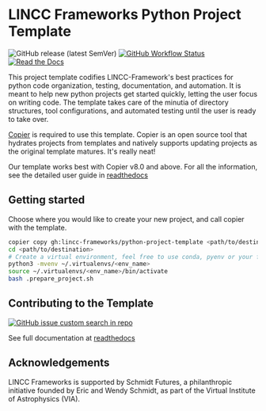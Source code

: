 # LINCC Frameworks Python Project Template
![GitHub release (latest SemVer)](https://img.shields.io/github/v/release/lincc-frameworks/python-project-template)
[![GitHub Workflow Status](https://img.shields.io/github/actions/workflow/status/lincc-frameworks/python-project-template/ci.yml)](https://github.com/lincc-frameworks/python-project-template/ci.yml)
[![Read the Docs](https://img.shields.io/readthedocs/lincc-ppt)](https://lincc-ppt.readthedocs.io/)

This project template codifies LINCC-Framework's best practices for python code organization, testing, documentation, and automation. It is meant to help new python projects get started quickly, letting the user focus on writing code. The template takes care of the minutia of directory structures, tool configurations, and automated testing until the user is ready to take over.

[Copier](https://copier.readthedocs.io/en/latest/) is required to use this template. Copier is an open source tool that hydrates projects from templates and natively supports updating projects as the original template matures. It's really neat!

Our template works best with Copier v8.0 and above. 
For all the information, see the detailed user guide in
[readthedocs](https://lincc-ppt.readthedocs.io/)

## Getting started

Choose where you would like to create your new project, and call copier with the template.

```sh
copier copy gh:lincc-frameworks/python-project-template <path/to/destination>
cd <path/to/destination>
# Create a virtual environment, feel free to use conda, pyenv or your favorite tool
python3 -mvenv ~/.virtualenvs/<env_name>
source ~/.virtualenvs/<env_name>/bin/activate
bash .prepare_project.sh
```

## Contributing to the Template

[![GitHub issue custom search in repo](https://img.shields.io/github/issues-search/lincc-frameworks/python-project-template?color=purple&label=Good%20first%20issues&query=is%3Aopen%20label%3A%22good%20first%20issue%22)](https://github.com/lincc-frameworks/python-project-template/issues?q=is%3Aissue+is%3Aopen+label%3A%22good+first+issue%22)

See full documentation at [readthedocs](https://lincc-ppt.readthedocs.io/en/latest/source/contributing.html)

## Acknowledgements

LINCC Frameworks is supported by Schmidt Futures, a philanthropic initiative
founded by Eric and Wendy Schmidt, as part of the Virtual Institute of 
Astrophysics (VIA).

